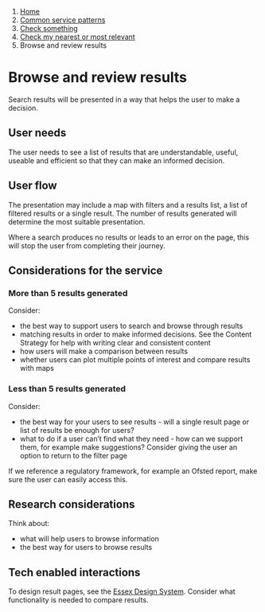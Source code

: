 1.  [Home](/docs/core/contents)
2.	 [Common service patterns](/docs/documentation/core/common-service-patterns/overview)
3.  [Check something](/docs/documentation/core/common-service-patterns/service-patterns/check-something/overview)
4.  [Check my nearest or most relevant](/docs/documentation/core/common-service-patterns/service-patterns/check-something/check-my-nearest/overview)
5.  Browse and review results

# Browse and review results
Search results will be presented in a way that helps the user to make a decision.

## User needs

The user needs to see a list of results that are understandable, useful, useable and efficient so that they can make an informed decision. 

## User flow

The presentation may include a map with filters and a results list, a list of filtered results or a single result. The number of results generated will determine the most suitable presentation.

Where a search produces no results or leads to an error on the page, this will stop the user from completing their journey. 

## Considerations for the service

### More than 5 results generated

Consider:
 
* the best way to support users to search and browse through results
* matching results in order to make informed decisions. See the Content Strategy for help with writing clear and consistent content
* how users will make a comparison between results
* whether users can plot multiple points of interest and compare results with maps

### Less than 5 results generated

Consider:

* the best way for your users to see results - will a single result page or list of results be enough for users?
* what to do if a user can’t find what they need - how can we support them, for example make suggestions? Consider giving the user an option to return to the filter page

If we reference a regulatory framework, for example an Ofsted report, make sure the user can easily access this.

## Research considerations

Think about:

* what will help users to browse information
* the best way for users to browse results

## Tech enabled interactions 

To design result pages, see the [Essex Design System](/docs/core/design/overview). Consider what functionality is needed to compare results.
